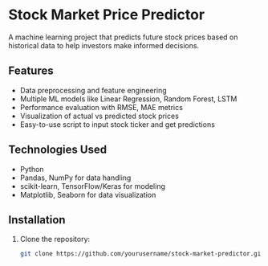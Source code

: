 # Stock Market Price Predictor

A machine learning project that predicts future stock prices based on historical data to help investors make informed decisions.

## Features

- Data preprocessing and feature engineering
- Multiple ML models like Linear Regression, Random Forest, LSTM
- Performance evaluation with RMSE, MAE metrics
- Visualization of actual vs predicted stock prices
- Easy-to-use script to input stock ticker and get predictions

## Technologies Used

- Python
- Pandas, NumPy for data handling
- scikit-learn, TensorFlow/Keras for modeling
- Matplotlib, Seaborn for data visualization

## Installation

1. Clone the repository:
   ```bash
   git clone https://github.com/yourusername/stock-market-predictor.git
